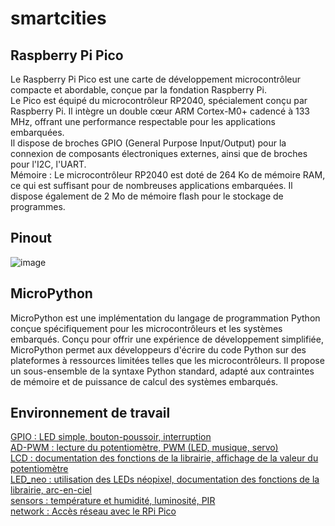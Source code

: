 # smartcities
## Raspberry Pi Pico
Le Raspberry Pi Pico est une carte de développement microcontrôleur compacte et abordable, conçue par la fondation Raspberry Pi.\
Le Pico est équipé du microcontrôleur RP2040, spécialement conçu par Raspberry Pi. Il intègre un double cœur ARM Cortex-M0+ cadencé à 133 MHz, offrant une performance respectable pour les applications embarquées.\
Il dispose de broches GPIO (General Purpose Input/Output) pour la connexion de composants électroniques externes, ainsi que de broches pour l'I2C, l'UART.\
Mémoire : Le microcontrôleur RP2040 est doté de 264 Ko de mémoire RAM, ce qui est suffisant pour de nombreuses applications embarquées. Il dispose également de 2 Mo de mémoire flash pour le stockage de programmes.
## Pinout
![image](https://github.com/hepl-decraye/smartcities/assets/159047970/efad60b1-07d8-4c34-a5c8-fec81e34dd83)
## MicroPython
MicroPython est une implémentation du langage de programmation Python conçue spécifiquement pour les microcontrôleurs et les systèmes embarqués. Conçu pour offrir une expérience de développement simplifiée, MicroPython permet aux développeurs d'écrire du code Python sur des plateformes à ressources limitées telles que les microcontrôleurs. Il propose un sous-ensemble de la syntaxe Python standard, adapté aux contraintes de mémoire et de puissance de calcul des systèmes embarqués.
## Environnement de travail
[GPIO : LED simple, bouton-poussoir, interruption](https://github.com/hepl-decraye/smartcities/tree/main/GPIO)\
[AD-PWM : lecture du potentiomètre, PWM (LED, musique, servo)](https://github.com/hepl-decraye/smartcities/tree/main/AD-PWM)\
[LCD : documentation des fonctions de la librairie, affichage de la valeur du potentiomètre](https://github.com/hepl-decraye/smartcities/tree/main/LCD)\
[LED_neo : utilisation des LEDs néopixel, documentation des fonctions de la librairie, arc-en-ciel](https://github.com/hepl-decraye/smartcities/tree/main/LED_neo)\
[sensors : température et humidité, luminosité, PIR](https://github.com/hepl-decraye/smartcities/tree/main/sensors)\
[network : Accès réseau avec le RPi Pico](https://github.com/hepl-decraye/smartcities/tree/main/network)

